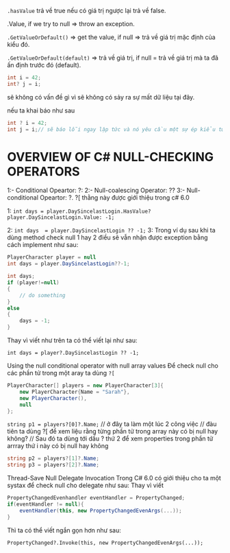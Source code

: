`.hasValue` trả về true nếu có giá trị ngược lại trả về false.

.Value, if we try to null => throw an exception.

`.GetValueOrDefault()`
=> get the value, if null => trả về giá trị mặc định của kiểu đó.

`.GetValueOrDefault(default)` => trả về giá trị, if null = trả về giá trị mà ta đã ấn định trước đó (default).

```c# 
int i = 42;
int? j = i;
```
sẽ không có vấn đề gì vì sẽ không có sảy ra sự mất dữ liệu tại đây.

nếu ta khai báo như sau 

```c#
int ? i = 42;
int j = i;// sẽ báo lỗi ngay lập tức và nó yêu cầu một sự ép kiểu tường mình như sau int j = (int)i;
```

# OVERVIEW OF C# NULL-CHECKING OPERATORS
1:- Conditional Opeartor: ?:
2:- Null-coalescing Operator: ??
3:- Null-conditional Opeartor: ?. ?[
thằng này được giới thiệu trong c# 6.0

1: `int days = player.DaySincelastLogin.HasValue? player.DaySincelastLogin.Value: -1;`

2: `int days  = player.DaySincelastLogin ?? -1;`
3:
Trong ví dụ sau khi ta dùng method check null 1 hay 2 điều sẽ vẫn nhận được exception  bằng cách implement như sau:

```C#
PlayerCharacter player = null
int days = player.DaySincelastLogin??-1;

int days;
if (player!=null)
{
	// do something
}
else
{
	days = -1;
}
```

Thay vì viết như trên ta có thể viết lại như sau:

`int days = player?.DaySincelastLogin ?? -1;`


Using the null conditional operator with null array values
Để check null cho các phần tử trong một aray ta dùng `?[`

```C#
PlayerCharacter[] players = new PlayerCharacter[3]{
	new PlayerCharacter{Name = "Sarah"},
	new PlayerCharacter(),
	null
};
```

```string p1 = players?[0]?.Name;```
// ở đây ta làm một lúc 2 công việc
// đàu tiên ta dùng ?[ để xem liệu rằng từng phần tử trong array này có bị null hay không?
// Sau đó ta dùng tới dấu ? thứ 2 để xem properties trong phần tử arrray thứ i này có bị null hay không

```c#
string p2 = players?[1]?.Name;
string p3 = players?[2]?.Name;
```

Thread-Save Null Delegate Invocation
Trong C# 6.0 có giới thiệu cho ta một systax để check null cho delegate như sau:
Thay vì viết
```c#
PropertyChangedEvenhandler eventHandler = PropertyChanged;
if(eventHandler != null){
	eventHandler(this, new PropertyChangedEvenArgs(...));
}
```

Thì ta có thể viết ngắn gọn hơn như sau:

`PropertyChanged?.Invoke(this, new PropertyChangedEvenArgs(...));`
